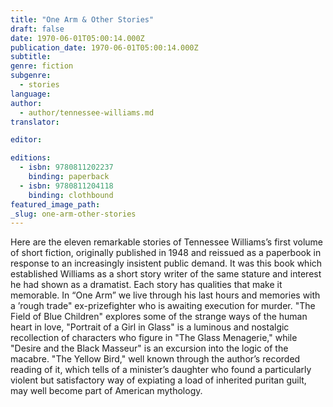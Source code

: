 ```yaml
---
title: "One Arm & Other Stories"
draft: false
date: 1970-06-01T05:00:14.000Z
publication_date: 1970-06-01T05:00:14.000Z
subtitle:
genre: fiction
subgenre:
  - stories
language:
author:
  - author/tennessee-williams.md
translator:

editor:

editions:
  - isbn: 9780811202237
    binding: paperback
  - isbn: 9780811204118
    binding: clothbound
featured_image_path:
_slug: one-arm-other-stories
---
```


Here are the eleven remarkable stories of Tennessee Williams’s first volume of short fiction, originally published in 1948 and reissued as a paperbook in response to an increasingly insistent public demand. It was this book which established Williams as a short story writer of the same stature and interest he had shown as a dramatist. Each story has qualities that make it memorable. In “One Arm” we live through his last hours and memories with a ’rough trade" ex-prizefighter who is awaiting execution for murder. "The Field of Blue Children" explores some of the strange ways of the human heart in love, "Portrait of a Girl in Glass" is a luminous and nostalgic recollection of characters who figure in "The Glass Menagerie," while "Desire and the Black Masseur" is an excursion into the logic of the macabre. "The Yellow Bird," well known through the author’s recorded reading of it, which tells of a minister’s daughter who found a particularly violent but satisfactory way of expiating a load of inherited puritan guilt, may well become part of American mythology.

